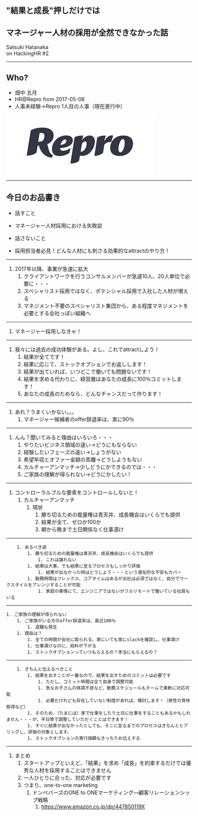 ## "結果と成長"押しだけでは
## マネージャー人材の採用が全然できなかった話


Satsuki Hatanaka<br>
on HackingHR #2

---

## Who?

- 畑中 五月
- HR@Repro from 2017-05-08
- 人事未経験→Repro 1人目の人事（現在進行中）

![](/assets/images/logo_repro.png)

---

## 今日のお品書き

- 話すこと
 - マネージャー人材採用における失敗談

- 話さないこと
 - 採用担当者必見！どんな人材にも刺さる効果的なattractのやり方！

---

1. 2017年以降、事業が急速に拡大
    1. クライアントワークを行うコンサルメンバーが急遽10人、20人単位で必要に・・・
    1. スペシャリスト採用ではなく、ポテンシャル採用で入社した人材が増える
    1. マネジメント不要のスペシャリスト集団から、ある程度マネジメントを必要とする会社っぽい組織へ
    
---

1. マネージャー採用しなきゃ！

---

1. 我々には過去の成功体験がある。よし、これでattractしよう！
    1. 結果が全てです！
    1. 結果に応じて、ストックオプションでお返しします！
    1. 結果が出ていれば、いつどこで働いても問題ないです！
    1. 結果を求める代わりに、経営層はあなたの成長に100％コミットします！
    1. あなたの成長のためなら、どんなチャンスだって作ります！
    
---

1. あれ？うまくいかない。。。
    1. マネージャー候補者のoffer辞退率は、実に90％

---
    
1. んん？聞いてみると理由はいろいろ・・・
    1. やりたいビジネス領域の違い→どうにもならない
    1. 経験したいフェーズの違い→しょうがない
    1. 希望年収とオファー金額の乖離→どうしようもない
    1. カルチャーアンマッチ→少しどうにかできるのでは・・・
    1. ご家族の理解が得られない→どうにかしたい！

---

1. コントローラルブルな要素をコントロールしないと！
    1. カルチャーアンマッチ
        1. 現状
            1. 勝ち切るための裁量権は青天井、成長機会はいくらでも提供
            1. 結果が全て、ゼロか100か
            1. 朝から晩まで土日関係なく仕事漬け

---
        1. あるべき姿
            1. 勝ち切るための裁量権は青天井、成長機会はいくらでも提供
                1. これは譲れない
            1. 結果は大事、でも結果に至るプロセスもしっかり評価
                1. 結果が出なかった時はどうしよう・・・という潜在的な不安もカバー
            1. 勤務時間はフレックス、コアタイムはあるが出社は必須ではなく、自分でワークスタイルをアレンジすることが可能
                1. 家庭の事情にて、エンジニアではないがフルリモートで働いている社員もいる

---
    1. ご家族の理解が得られない
        1. ご家族がいる方のoffer辞退率は、直近100％
            1. 退職も発生
        1. 理由は？
            1. 全ての時間が会社に取られる、家にいても常にslackを確認し、仕事漬け
            1. 仕事漬けなのに、給料が下がる
            1. ストックオプションっていつもらえるの？本当にもらえるの？
            
---            
        1. きちんと伝えるべきこと
            1. 結果を出すことが一番なので、結果を出すためのコミットは必要です
                1. ただし、コミット時間は全て自身で調整可能
                1. 急なお子さんの体調不良など、勤務スケジュールもチームで柔軟に対応可能
                1. 必要だけれども存在していない制度があれば、検討します！（男性の育休取得など）
            1. そのため、（たまには）家で仕事をしたり土日に仕事をすることもあるかもしれません・・・が、平日等で調整していただくことはできます！
            1. すぐに結果が出なかったとしても、そこに至るまでのプロセスはきちんとヒアリングし、評価の対象とします。
            1. ストックオプションの実行価額もきっちりお伝えする

---

1. まとめ
    1. スタートアップといえど、「結果」を求め「成長」を約束するだけでは優秀な人材を採用することはできません
    1. 一人ひとりに合った、対応が必要です
    1. つまり、one-to-one marketing
        1. ドンペパーズのONE to ONEマーケティング―顧客リレーションシップ戦略 
            1. https://www.amazon.co.jp/dp/447850119X

